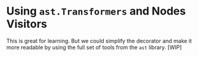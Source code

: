

# Using `ast.Transformers` and Nodes Visitors

This is great for learning. But we could simplify the decorator and make it more readable by using the full set of tools from the `ast` library.
[WIP]
